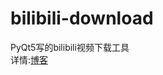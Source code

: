 # bilibili-download
PyQt5写的bilibili视频下载工具  
详情:[博客](https://www.52pojie.cn/thread-1131021-1-1.html)  